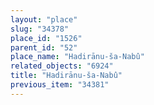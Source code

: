 ```yaml
---
layout: "place"
slug: "34378"
place_id: "1526"
parent_id: "52"
place_name: "Hadirānu-ša-Nabû"
related_objects: "6924"
title: "Hadirānu-ša-Nabû"
previous_item: "34381"
---
```

